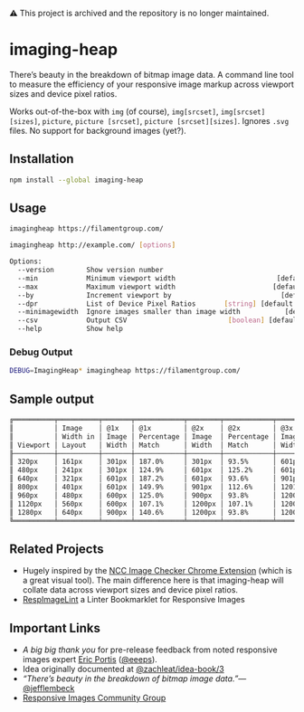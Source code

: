 :warning: This project is archived and the repository is no longer maintained.

# imaging-heap

There’s beauty in the breakdown of bitmap image data. A command line tool to measure the efficiency of your responsive image markup across viewport sizes and device pixel ratios.

Works out-of-the-box with `img` (of course), `img[srcset]`, `img[srcset][sizes]`, `picture`, `picture [srcset]`, `picture [srcset][sizes]`. Ignores `.svg` files. No support for background images (yet?).

## Installation

```sh
npm install --global imaging-heap
```

## Usage

```sh
imagingheap https://filamentgroup.com/
```

```sh
imagingheap http://example.com/ [options]

Options:
  --version        Show version number                                 [boolean]
  --min            Minimum viewport width                         [default: 320]
  --max            Maximum viewport width                        [default: 1280]
  --by             Increment viewport by                           [default: 80]
  --dpr            List of Device Pixel Ratios       [string] [default: "1,2,3"]
  --minimagewidth  Ignore images smaller than image width           [default: 5]
  --csv            Output CSV                         [boolean] [default: false]
  --help           Show help                                           [boolean]
```

### Debug Output

```sh
DEBUG=ImagingHeap* imagingheap https://filamentgroup.com/
```

## Sample output

```sh
╔══════════╤══════════╤═══════╤════════════╤════════╤════════════╤════════╤════════════╗
║          │ Image    │ @1x   │ @1x        │ @2x    │ @2x        │ @3x    │ @3x        ║
║          │ Width in │ Image │ Percentage │ Image  │ Percentage │ Image  │ Percentage ║
║ Viewport │ Layout   │ Width │ Match      │ Width  │ Match      │ Width  │ Match      ║
╟──────────┼──────────┼───────┼────────────┼────────┼────────────┼────────┼────────────╢
║ 320px    │ 161px    │ 301px │ 187.0%     │ 301px  │ 93.5%      │ 601px  │ 125.2%     ║
║ 480px    │ 241px    │ 301px │ 124.9%     │ 601px  │ 125.2%     │ 601px  │ 83.5%      ║
║ 640px    │ 321px    │ 601px │ 187.2%     │ 601px  │ 93.6%      │ 901px  │ 93.9%      ║
║ 800px    │ 401px    │ 601px │ 149.9%     │ 901px  │ 112.6%     │ 1201px │ 100.1%     ║
║ 960px    │ 480px    │ 600px │ 125.0%     │ 900px  │ 93.8%      │ 1200px │ 83.3%      ║
║ 1120px   │ 560px    │ 600px │ 107.1%     │ 1200px │ 107.1%     │ 1200px │ 71.4%      ║
║ 1280px   │ 640px    │ 900px │ 140.6%     │ 1200px │ 93.8%      │ 1200px │ 62.5%      ║
╚══════════╧══════════╧═══════╧════════════╧════════╧════════════╧════════╧════════════╝
```

## Related Projects

* Hugely inspired by the [NCC Image Checker Chrome Extension](https://github.com/nccgroup/image-checker) (which is a great visual tool). The main difference here is that imaging-heap will collate data across viewport sizes and device pixel ratios.
* [RespImageLint](https://ausi.github.io/respimagelint/) a Linter Bookmarklet for Responsive Images

## Important Links

* _A big big thank you_ for pre-release feedback from noted responsive images expert [Eric Portis](https://ericportis.com/) ([@eeeps](https://github.com/eeeps/)).
* Idea originally documented at [@zachleat/idea-book/3](https://github.com/zachleat/idea-book/issues/3)
* _“There’s beauty in the breakdown of bitmap image data.”_—[@jefflembeck](https://github.com/jefflembeck)
* [Responsive Images Community Group](https://responsiveimages.org/)
